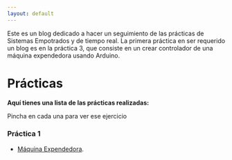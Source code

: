 ```yaml
---
layout: default
---
```


Este es un blog dedicado a hacer un seguimiento de las prácticas de Sistemas Empotrados y de tiempo real. La primera práctica en ser requerido un blog es en la práctica 3, que consiste en un crear controlador de una máquina expendedora usando Arduino.

# Prácticas

**Aquí tienes una lista de las prácticas realizadas:**

Pincha en cada una para ver ese ejercicio

### Práctica 1

* [Máquina Expendedora](./P1/maquina_expendedora.md).
